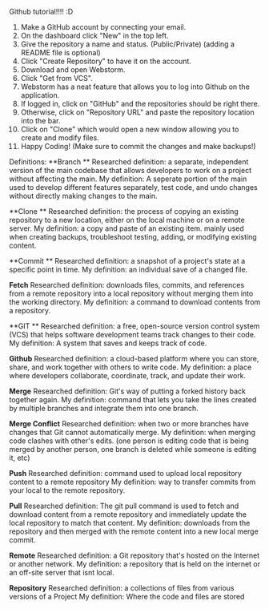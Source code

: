Github tutorial!!!! :D

1) Make a GitHub account by connecting your email. 
2) On the dashboard click "New" in the top left.
3) Give the repository a name and status. (Public/Private) (adding a README file is optional)
4) Click "Create Repository" to have it on the account.
5) Download and open Webstorm.
6) Click "Get from VCS". 
7) Webstorm has a neat feature that allows you to log into Github on the application.
8) If logged in, click on "GitHub" and the repositories should be right there.
9) Otherwise, click on "Repository URL" and paste the repository location into the bar.
10) Click on "Clone" which would open a new window allowing you to create and modify files.
11) Happy Coding! (Make sure to commit the changes and make backups!)


Definitions:
**Branch **
Researched definition: a separate, independent version of the main codebase that allows developers to work on a project without affecting the main.
My definition: A seperate portion of the main used to develop different features separately, test code, and undo changes without directly making changes to the main.

**Clone **
Researched definition: the process of copying an existing repository to a new location, either on the local machine or on a remote server.
My definition: a copy and paste of an existing item. mainly used when creating backups, troubleshoot testing, adding, or modifying existing content.

**Commit **
Researched definition: a snapshot of a project's state at a specific point in time.
My definition: an individual save of a changed file.

**Fetch** 
Researched definition: downloads files, commits, and references from a remote repository into a local repository without merging them into the working directory.
My definition: a command to download contents from a repository.

**GIT **
Researched definition: a free, open-source version control system (VCS) that helps software development teams track changes to their code.
My definition: A system that saves and keeps track of code.

**Github** 
Researched definition: a cloud-based platform where you can store, share, and work together with others to write code.
My definition: a place where developers collaborate, coordinate, track, and update their work.

**Merge** 
Researched definition: Git's way of putting a forked history back together again.
My definition: command that lets you take the lines created by multiple branches and integrate them into one branch.

**Merge Conflict**
Researched definition: when two or more branches have changes that Git cannot automatically merge.
My definition: when merging code clashes with other's edits. (one person is editing code that is being merged by another person, one branch is deleted while someone is editing it, etc)

**Push**
Researched definition: command used to upload local repository content to a remote repository
My definition: way to transfer commits from your local to the remote repository.

**Pull** 
Researched definition: The git pull command is used to fetch and download content from a remote repository and immediately update the local repository to match that content.
My definition: downloads from the repository and then merged with the remote content into a new local merge commit. 

**Remote**
Researched definition: a Git repository that's hosted on the Internet or another network.
My definition: a repository that is held on the internet or an off-site server that isnt local.

**Repository** 
Researched definition: a collections of files from various versions of a Project
My definition: Where the code and files are stored

